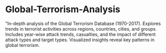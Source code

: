 # Global-Terrorism-Analysis
"In-depth analysis of the Global Terrorism Database (1970-2017). Explores trends in terrorist activities across regions, countries, cities, and groups. Includes year-wise attack trends, casualties, and the impact of different attack types and target types. Visualized insights reveal key patterns in global terrorism.
